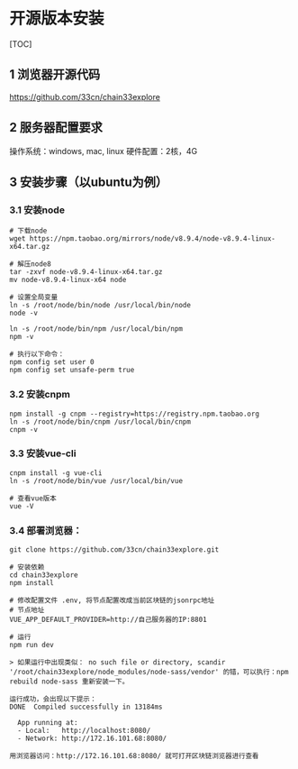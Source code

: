 # 开源版本安装
[TOC]

## 1 浏览器开源代码
https://github.com/33cn/chain33explore

## 2 服务器配置要求
操作系统：windows, mac, linux
硬件配置：2核，4G

## 3 安装步骤（以ubuntu为例）
### 3.1 安装node
```shell
# 下载node
wget https://npm.taobao.org/mirrors/node/v8.9.4/node-v8.9.4-linux-x64.tar.gz

# 解压node8
tar -zxvf node-v8.9.4-linux-x64.tar.gz
mv node-v8.9.4-linux-x64 node

# 设置全局变量
ln -s /root/node/bin/node /usr/local/bin/node
node -v

ln -s /root/node/bin/npm /usr/local/bin/npm
npm -v

# 执行以下命令：
npm config set user 0
npm config set unsafe-perm true
```

### 3.2 安装cnpm
```shell
npm install -g cnpm --registry=https://registry.npm.taobao.org
ln -s /root/node/bin/cnpm /usr/local/bin/cnpm
cnpm -v
```

### 3.3 安装vue-cli
```shell
cnpm install -g vue-cli
ln -s /root/node/bin/vue /usr/local/bin/vue

# 查看vue版本
vue -V
```

### 3.4 部署浏览器：
```shell
git clone https://github.com/33cn/chain33explore.git

# 安装依赖
cd chain33explore
npm install

# 修改配置文件 .env, 将节点配置改成当前区块链的jsonrpc地址
# 节点地址
VUE_APP_DEFAULT_PROVIDER=http://自己服务器的IP:8801

# 运行
npm run dev

> 如果运行中出现类似： no such file or directory, scandir '/root/chain33explore/node_modules/node-sass/vendor' 的错，可以执行：npm rebuild node-sass 重新安装一下。

运行成功，会出现以下提示：
DONE  Compiled successfully in 13184ms

  App running at:
  - Local:   http://localhost:8080/ 
  - Network: http://172.16.101.68:8080/

用浏览器访问：http://172.16.101.68:8080/ 就可打开区块链浏览器进行查看
```